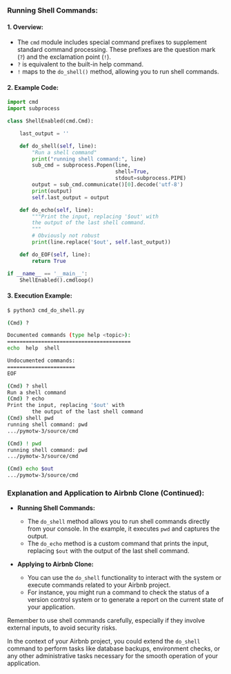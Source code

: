 ### Running Shell Commands:

#### 1. **Overview:**
   - The `cmd` module includes special command prefixes to supplement standard command processing. These prefixes are the question mark (`?`) and the exclamation point (`!`).
   - `?` is equivalent to the built-in help command.
   - `!` maps to the `do_shell()` method, allowing you to run shell commands.

#### 2. **Example Code:**
   ```python
   import cmd
   import subprocess

   class ShellEnabled(cmd.Cmd):

       last_output = ''

       def do_shell(self, line):
           "Run a shell command"
           print("running shell command:", line)
           sub_cmd = subprocess.Popen(line,
                                      shell=True,
                                      stdout=subprocess.PIPE)
           output = sub_cmd.communicate()[0].decode('utf-8')
           print(output)
           self.last_output = output

       def do_echo(self, line):
           """Print the input, replacing '$out' with
           the output of the last shell command.
           """
           # Obviously not robust
           print(line.replace('$out', self.last_output))

       def do_EOF(self, line):
           return True

   if __name__ == '__main__':
       ShellEnabled().cmdloop()
   ```

#### 3. **Execution Example:**
   ```bash
   $ python3 cmd_do_shell.py

   (Cmd) ?

   Documented commands (type help <topic>):
   ========================================
   echo  help  shell

   Undocumented commands:
   ======================
   EOF

   (Cmd) ? shell
   Run a shell command
   (Cmd) ? echo
   Print the input, replacing '$out' with
           the output of the last shell command
   (Cmd) shell pwd
   running shell command: pwd
   .../pymotw-3/source/cmd

   (Cmd) ! pwd
running shell command: pwd
.../pymotw-3/source/cmd

(Cmd) echo $out
.../pymotw-3/source/cmd
```

### Explanation and Application to Airbnb Clone (Continued):

- **Running Shell Commands:**
  - The `do_shell` method allows you to run shell commands directly from your console. In the example, it executes `pwd` and captures the output.
  - The `do_echo` method is a custom command that prints the input, replacing `$out` with the output of the last shell command.

- **Applying to Airbnb Clone:**
  - You can use the `do_shell` functionality to interact with the system or execute commands related to your Airbnb project.
  - For instance, you might run a command to check the status of a version control system or to generate a report on the current state of your application.

Remember to use shell commands carefully, especially if they involve external inputs, to avoid security risks.

In the context of your Airbnb project, you could extend the `do_shell` command to perform tasks like database backups, environment checks, or any other administrative tasks necessary for the smooth operation of your application.
